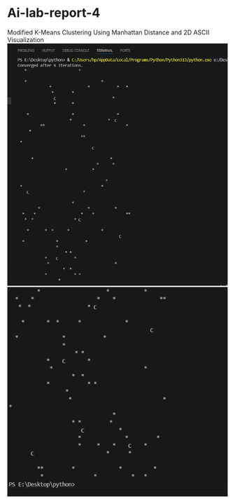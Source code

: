 # Ai-lab-report-4
Modified K-Means Clustering Using Manhattan Distance and 2D ASCII Visualization
![Output](screenshot/report4.png)
![Output](screenshot/r4.png)
